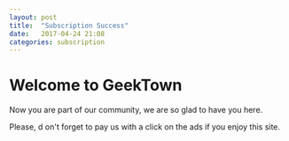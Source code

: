 ```yaml
---
layout: post
title:  "Subscription Success"
date:   2017-04-24 21:08
categories: subscription
---
```

# Welcome to GeekTown

Now you are part of our community, we are so glad to have you here.

Please, d on't forget to pay us with a click on the ads if you enjoy this site.


<script async src="//pagead2.googlesyndication.com/pagead/js/adsbygoogle.js"></script>
<!-- inferior -->
<ins class="adsbygoogle"
     style="display:inline-block;width:728px;height:90px"
     data-ad-client="ca-pub-5428825449848403"
     data-ad-slot="1328012179"></ins>
<script>
(adsbygoogle = window.adsbygoogle || []).push({});
</script>